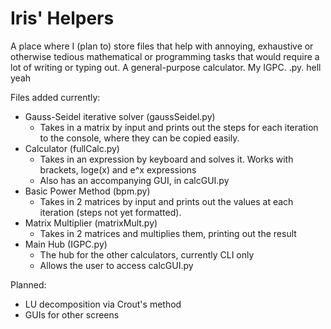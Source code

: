 # Iris' Helpers

A place where I (plan to) store files that help with annoying, exhaustive or otherwise tedious mathematical or programming tasks that would require a lot of writing or typing out. A general-purpose calculator. My IGPC. .py. hell yeah

Files added currently:
  - Gauss-Seidel iterative solver (gaussSeidel.py)
    - Takes in a matrix by input and prints out the steps for each iteration to the console, where they can be copied easily.
  - Calculator (fullCalc.py)
    - Takes in an expression by keyboard and solves it. Works with brackets, loge(x) and e^x expressions
    - Also has an accompanying GUI, in calcGUI.py
  - Basic Power Method (bpm.py)
    - Takes in 2 matrices by input and prints out the values at each iteration (steps not yet formatted).
  - Matrix Multiplier (matrixMult.py)
    - Takes in 2 matrices and multiplies them, printing out the result
  - Main Hub (IGPC.py)
    - The hub for the other calculators, currently CLI only
    - Allows the user to access calcGUI.py
   

Planned:
  - LU decomposition via Crout's method
  - GUIs for other screens
